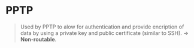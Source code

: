 # PPTP

> Used by PPTP to alow for authentication and provide encription of data by using a private key and public certificate (similar to SSH). -> **Non-routable**.
